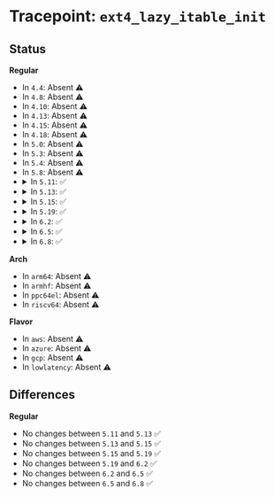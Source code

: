 # Tracepoint: <code>ext4_lazy_itable_init</code>

## Status
<b>Regular</b>
<ul>
<li>
In <code>4.4</code>: Absent ⚠️
</li>
<li>
In <code>4.8</code>: Absent ⚠️
</li>
<li>
In <code>4.10</code>: Absent ⚠️
</li>
<li>
In <code>4.13</code>: Absent ⚠️
</li>
<li>
In <code>4.15</code>: Absent ⚠️
</li>
<li>
In <code>4.18</code>: Absent ⚠️
</li>
<li>
In <code>5.0</code>: Absent ⚠️
</li>
<li>
In <code>5.3</code>: Absent ⚠️
</li>
<li>
In <code>5.4</code>: Absent ⚠️
</li>
<li>
In <code>5.8</code>: Absent ⚠️
</li>
<li>
<details>
<summary>In <code>5.11</code>: ✅</summary>

Event:

```c
struct trace_event_raw_ext4_lazy_itable_init {
    struct trace_entry ent;
    dev_t dev;
    __u32 group;
    char __data[0];
};
```
Function:

```c
void trace_event_raw_event_ext4_lazy_itable_init(void *__data, struct super_block *sb, ext4_group_t group);
```
</details>
</li>
<li>
<details>
<summary>In <code>5.13</code>: ✅</summary>

Event:

```c
struct trace_event_raw_ext4_lazy_itable_init {
    struct trace_entry ent;
    dev_t dev;
    __u32 group;
    char __data[0];
};
```
Function:

```c
void trace_event_raw_event_ext4_lazy_itable_init(void *__data, struct super_block *sb, ext4_group_t group);
```
</details>
</li>
<li>
<details>
<summary>In <code>5.15</code>: ✅</summary>

Event:

```c
struct trace_event_raw_ext4_lazy_itable_init {
    struct trace_entry ent;
    dev_t dev;
    __u32 group;
    char __data[0];
};
```
Function:

```c
void trace_event_raw_event_ext4_lazy_itable_init(void *__data, struct super_block *sb, ext4_group_t group);
```
</details>
</li>
<li>
<details>
<summary>In <code>5.19</code>: ✅</summary>

Event:

```c
struct trace_event_raw_ext4_lazy_itable_init {
    struct trace_entry ent;
    dev_t dev;
    __u32 group;
    char __data[0];
};
```
Function:

```c
void trace_event_raw_event_ext4_lazy_itable_init(void *__data, struct super_block *sb, ext4_group_t group);
```
</details>
</li>
<li>
<details>
<summary>In <code>6.2</code>: ✅</summary>

Event:

```c
struct trace_event_raw_ext4_lazy_itable_init {
    struct trace_entry ent;
    dev_t dev;
    __u32 group;
    char __data[0];
};
```
Function:

```c
void trace_event_raw_event_ext4_lazy_itable_init(void *__data, struct super_block *sb, ext4_group_t group);
```
</details>
</li>
<li>
<details>
<summary>In <code>6.5</code>: ✅</summary>

Event:

```c
struct trace_event_raw_ext4_lazy_itable_init {
    struct trace_entry ent;
    dev_t dev;
    __u32 group;
    char __data[0];
};
```
Function:

```c
void trace_event_raw_event_ext4_lazy_itable_init(void *__data, struct super_block *sb, ext4_group_t group);
```
</details>
</li>
<li>
<details>
<summary>In <code>6.8</code>: ✅</summary>

Event:

```c
struct trace_event_raw_ext4_lazy_itable_init {
    struct trace_entry ent;
    dev_t dev;
    __u32 group;
    char __data[0];
};
```
Function:

```c
void trace_event_raw_event_ext4_lazy_itable_init(void *__data, struct super_block *sb, ext4_group_t group);
```
</details>
</li>
</ul>
<b>Arch</b>
<ul>
<li>
In <code>arm64</code>: Absent ⚠️
</li>
<li>
In <code>armhf</code>: Absent ⚠️
</li>
<li>
In <code>ppc64el</code>: Absent ⚠️
</li>
<li>
In <code>riscv64</code>: Absent ⚠️
</li>
</ul>
<b>Flavor</b>
<ul>
<li>
In <code>aws</code>: Absent ⚠️
</li>
<li>
In <code>azure</code>: Absent ⚠️
</li>
<li>
In <code>gcp</code>: Absent ⚠️
</li>
<li>
In <code>lowlatency</code>: Absent ⚠️
</li>
</ul>

## Differences
<b>Regular</b>
<ul>
<li>
No changes between <code>5.11</code> and <code>5.13</code> ✅
</li>
<li>
No changes between <code>5.13</code> and <code>5.15</code> ✅
</li>
<li>
No changes between <code>5.15</code> and <code>5.19</code> ✅
</li>
<li>
No changes between <code>5.19</code> and <code>6.2</code> ✅
</li>
<li>
No changes between <code>6.2</code> and <code>6.5</code> ✅
</li>
<li>
No changes between <code>6.5</code> and <code>6.8</code> ✅
</li>
</ul>
